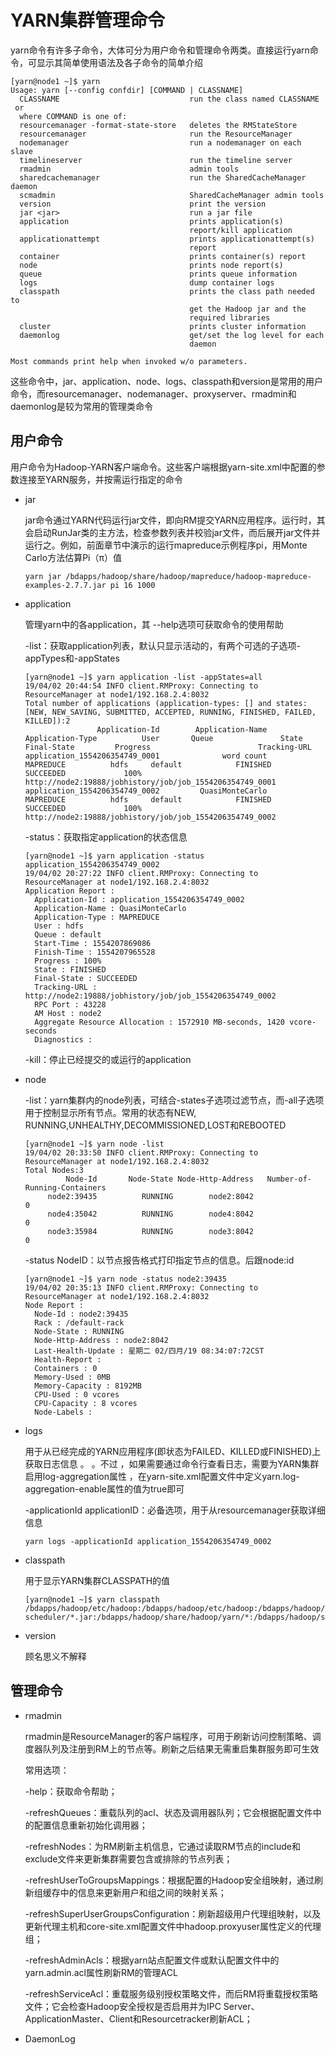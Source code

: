 # YARN集群管理命令

 yarn命令有许多子命令，大体可分为用户命令和管理命令两类。直接运行yarn命令，可显示其简单使用语法及各子命令的简单介绍

```
[yarn@node1 ~]$ yarn
Usage: yarn [--config confdir] [COMMAND | CLASSNAME]
  CLASSNAME                             run the class named CLASSNAME
 or
  where COMMAND is one of:
  resourcemanager -format-state-store   deletes the RMStateStore
  resourcemanager                       run the ResourceManager
  nodemanager                           run a nodemanager on each slave
  timelineserver                        run the timeline server
  rmadmin                               admin tools
  sharedcachemanager                    run the SharedCacheManager daemon
  scmadmin                              SharedCacheManager admin tools
  version                               print the version
  jar <jar>                             run a jar file
  application                           prints application(s)
                                        report/kill application
  applicationattempt                    prints applicationattempt(s)
                                        report
  container                             prints container(s) report
  node                                  prints node report(s)
  queue                                 prints queue information
  logs                                  dump container logs
  classpath                             prints the class path needed to
                                        get the Hadoop jar and the
                                        required libraries
  cluster                               prints cluster information
  daemonlog                             get/set the log level for each
                                        daemon

Most commands print help when invoked w/o parameters.
```

这些命令中，jar、application、node、logs、classpath和version是常用的用户命令，而resourcemanager、nodemanager、proxyserver、rmadmin和daemonlog是较为常用的管理类命令

## 用户命令

用户命令为Hadoop-YARN客户端命令。这些客户端根据yarn-site.xml中配置的参数连接至YARN服务，并按需运行指定的命令

- jar

  jar命令通过YARN代码运行jar文件，即向RM提交YARN应用程序。运行时，其会启动RunJar类的主方法，检查参数列表并校验jar文件，而后展开jar文件并运行之。例如，前面章节中演示的运行mapreduce示例程序pi，用Monte   Carlo方法估算Pi（π）值

  ```
  yarn jar /bdapps/hadoop/share/hadoop/mapreduce/hadoop-mapreduce-examples-2.7.7.jar pi 16 1000
  ```

- application

  管理yarn中的各application，其 --help选项可获取命令的使用帮助

  -list：获取application列表，默认只显示活动的，有两个可选的子选项-appTypes和-appStates

  ```
  [yarn@node1 ~]$ yarn application -list -appStates=all
  19/04/02 20:44:54 INFO client.RMProxy: Connecting to ResourceManager at node1/192.168.2.4:8032
  Total number of applications (application-types: [] and states: [NEW, NEW_SAVING, SUBMITTED, ACCEPTED, RUNNING, FINISHED, FAILED, KILLED]):2
                  Application-Id	    Application-Name	    Application-Type	      User	     Queue	             State	       Final-State	       Progress	                       Tracking-URL
  application_1554206354749_0001	          word count	           MAPREDUCE	      hdfs	   default	          FINISHED	         SUCCEEDED	           100%	http://node2:19888/jobhistory/job/job_1554206354749_0001
  application_1554206354749_0002	     QuasiMonteCarlo	           MAPREDUCE	      hdfs	   default	          FINISHED	         SUCCEEDED	           100%	http://node2:19888/jobhistory/job/job_1554206354749_0002
  ```

  

  -status：获取指定application的状态信息

  ```
  [yarn@node1 ~]$ yarn application -status application_1554206354749_0002
  19/04/02 20:27:22 INFO client.RMProxy: Connecting to ResourceManager at node1/192.168.2.4:8032
  Application Report : 
  	Application-Id : application_1554206354749_0002
  	Application-Name : QuasiMonteCarlo
  	Application-Type : MAPREDUCE
  	User : hdfs
  	Queue : default
  	Start-Time : 1554207869086
  	Finish-Time : 1554207965528
  	Progress : 100%
  	State : FINISHED
  	Final-State : SUCCEEDED
  	Tracking-URL : http://node2:19888/jobhistory/job/job_1554206354749_0002
  	RPC Port : 43228
  	AM Host : node2
  	Aggregate Resource Allocation : 1572910 MB-seconds, 1420 vcore-seconds
  	Diagnostics : 
  ```

  -kill：停止已经提交的或运行的application

- node

  -list：yarn集群内的node列表，可结合-states子选项过滤节点，而-all子选项用于控制显示所有节点。常用的状态有NEW,    RUNNING,UNHEALTHY,DECOMMISSIONED,LOST和REBOOTED

  ```
  [yarn@node1 ~]$ yarn node -list
  19/04/02 20:33:50 INFO client.RMProxy: Connecting to ResourceManager at node1/192.168.2.4:8032
  Total Nodes:3
           Node-Id	     Node-State	Node-Http-Address	Number-of-Running-Containers
       node2:39435	        RUNNING	       node2:8042	                           0
       node4:35042	        RUNNING	       node4:8042	                           0
       node3:35984	        RUNNING	       node3:8042	                           0
  ```

  -status NodeID：以节点报告格式打印指定节点的信息。后跟node:id

  ```
  [yarn@node1 ~]$ yarn node -status node2:39435
  19/04/02 20:35:13 INFO client.RMProxy: Connecting to ResourceManager at node1/192.168.2.4:8032
  Node Report : 
  	Node-Id : node2:39435
  	Rack : /default-rack
  	Node-State : RUNNING
  	Node-Http-Address : node2:8042
  	Last-Health-Update : 星期二 02/四月/19 08:34:07:72CST
  	Health-Report : 
  	Containers : 0
  	Memory-Used : 0MB
  	Memory-Capacity : 8192MB
  	CPU-Used : 0 vcores
  	CPU-Capacity : 8 vcores
  	Node-Labels :
  ```

- logs

  用于从已经完成的YARN应用程序(即状态为FAILED、KILLED或FINISHED)上获取日志信息 。 。不过 ，如果需要通过命令行查看日志，需要为YARN集群启用log-aggregation属性 ，在yarn-site.xml配置文件中定义yarn.log-aggregation-enable属性的值为true即可 

  -applicationId applicationID：必备选项，用于从resourcemanager获取详细信息

  ```
  yarn logs -applicationId application_1554206354749_0002
  ```

- classpath

  用于显示YARN集群CLASSPATH的值

  ```
  [yarn@node1 ~]$ yarn classpath
  /bdapps/hadoop/etc/hadoop:/bdapps/hadoop/etc/hadoop:/bdapps/hadoop/etc/hadoop:/bdapps/hadoop/share/hadoop/common/lib/*:/bdapps/hadoop/share/hadoop/common/*:/bdapps/hadoop/share/hadoop/hdfs:/bdapps/hadoop/share/hadoop/hdfs/lib/*:/bdapps/hadoop/share/hadoop/hdfs/*:/bdapps/hadoop/share/hadoop/yarn/lib/*:/bdapps/hadoop/share/hadoop/yarn/*:/bdapps/hadoop/share/hadoop/mapreduce/lib/*:/bdapps/hadoop/share/hadoop/mapreduce/*:/contrib/capacity-scheduler/*.jar:/bdapps/hadoop/share/hadoop/yarn/*:/bdapps/hadoop/share/hadoop/yarn/lib/*
  ```

- version

  顾名思义不解释

## 管理命令

- rmadmin

  rmadmin是ResourceManager的客户端程序，可用于刷新访问控制策略、调度器队列及注册到RM上的节点等。刷新之后结果无需重启集群服务即可生效

  常用选项：

  -help：获取命令帮助；

  -refreshQueues：重载队列的acl、状态及调用器队列；它会根据配置文件中的配置信息重新初始化调用器；

  -refreshNodes：为RM刷新主机信息，它通过读取RM节点的include和exclude文件来更新集群需要包含或排除的节点列表；

  -refreshUserToGroupsMappings：根据配置的Hadoop安全组映射，通过刷新组缓存中的信息来更新用户和组之间的映射关系；

  -refreshSuperUserGroupsConfiguration：刷新超级用户代理组映射，以及更新代理主机和core-site.xml配置文件中hadoop.proxyuser属性定义的代理组；

  -refreshAdminAcls：根据yarn站点配置文件或默认配置文件中的yarn.admin.acl属性刷新RM的管理ACL

  -refreshServiceAcl：重载服务级别授权策略文件，而后RM将重载授权策略文件；它会检查Hadoop安全授权是否启用并为IPC  Server、ApplicationMaster、Client和Resourcetracker刷新ACL；

- DaemonLog